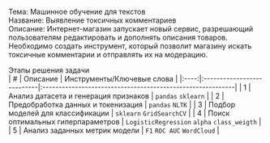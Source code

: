 Тема: Машинное обучение для текстов    
Название: Выявление токсичных комментариев    
Описание: Интернет-магазин запускает новый сервис, разрешающий пользователям редактировать и дополнять описания товаров. Необходимо создать инструмент, который позволит магазину искать токсичные комментарии и отправлять их на модерацию.
    
Этапы решения задачи    
| # | Описание | Инструменты/Ключевые слова |
|:----:|:---------------------------|:-----------------------------------------------------------|
| 1 | Анализ датасета и генерация признаков | `pandas` `sklearn` |
| 2 | Предобработка данных и токенизация | `pandas` `NLTK` |
| 3 | Подбор моделей для классификации | `sklearn` `GridSearchCV` |
| 4 | Поиск оптимальных гиперпараметров | `LogisticRegression` `alpha` `class_weigth` |
| 5 | Анализ заданных метрик модели | `F1` `ROC AUC` `WordCloud` |


